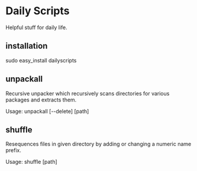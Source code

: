 Daily Scripts
=============

Helpful stuff for daily life.

installation
------------
 
  sudo easy_install dailyscripts

unpackall
---------

Recursive unpacker which recursively scans directories for various packages 
and extracts them. 

  Usage: unpackall [--delete] [path]

shuffle
-------

Resequences files in given directory by adding or changing a numeric name 
prefix.

  Usage: shuffle [path]

